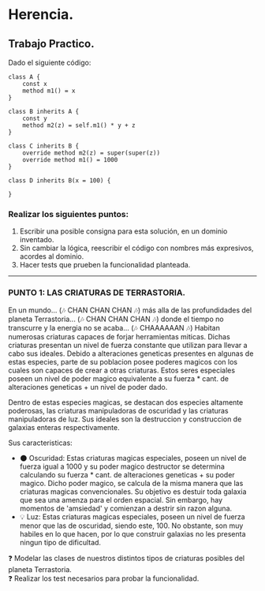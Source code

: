 # Herencia.
## Trabajo Practico.

Dado el siguiente código:
```
class A {
	const x 
	method m1() = x
}

class B inherits A {
	const y
	method m2(z) = self.m1() * y + z
}

class C inherits B {
	override method m2(z) = super(super(z))
	override method m1() = 1000
}

class D inherits B(x = 100) {

}
```
### Realizar los siguientes puntos:
1. Escribir una posible consigna para esta solución, en un dominio inventado.
2. Sin cambiar la lógica, reescribir el código con nombres más expresivos, acordes al dominio.
3. Hacer tests que prueben la funcionalidad planteada.<br>

___
### PUNTO 1: **LAS CRIATURAS DE TERRASTORIA.**
En un mundo... (🎶 CHAN CHAN CHAN 🎶) más alla de las profundidades del planeta Terrastoria... (🎶 CHAN CHAN CHAN 🎶) donde el tiempo no transcurre y la energia no se acaba... (🎶 CHAAAAAAN 🎶) Habitan numerosas criaturas capaces de forjar herramientas miticas. Dichas criaturas presentan un nivel de fuerza constante que utilizan para llevar a cabo sus ideales. Debido a alteraciones geneticas presentes en algunas de estas especies, parte de su poblacion posee poderes magicos con los cuales son capaces de crear a otras criaturas. Estos seres especiales poseen un nivel de poder magico equivalente a su fuerza * cant. de alteraciones geneticas + un nivel de poder dado.
	
Dentro de estas especies magicas, se destacan dos especies altamente poderosas, las criaturas manipuladoras de oscuridad y las criaturas manipuladoras de luz. Sus ideales son la destruccion y construccion de galaxias enteras respectivamente.
	
Sus caracteristicas:
- 🌑 Oscuridad: Estas criaturas magicas especiales, poseen un nivel de fuerza igual a 1000 y su poder magico destructor se determina calculando su fuerza * cant. de alteraciones geneticas + su poder magico. Dicho poder magico, se calcula de la misma manera que las criaturas magicas convencionales. Su objetivo es destuir toda galaxia que sea una amenza para el orden espacial. Sin embargo, hay momentos de 'amsiedad' y comienzan a destrir sin razon alguna.
- 💡 Luz: Estas criaturas magicas especiales, poseen un nivel de fuerza menor que las de oscuridad, siendo este, 100. No obstante, son muy habiles en lo que hacen, por lo que construir galaxias no les presenta ningun tipo de dificultad.

❓ Modelar las clases de nuestros distintos tipos de criaturas posibles del planeta Terrastoria. <br>
❓ Realizar los test necesarios para probar la funcionalidad.